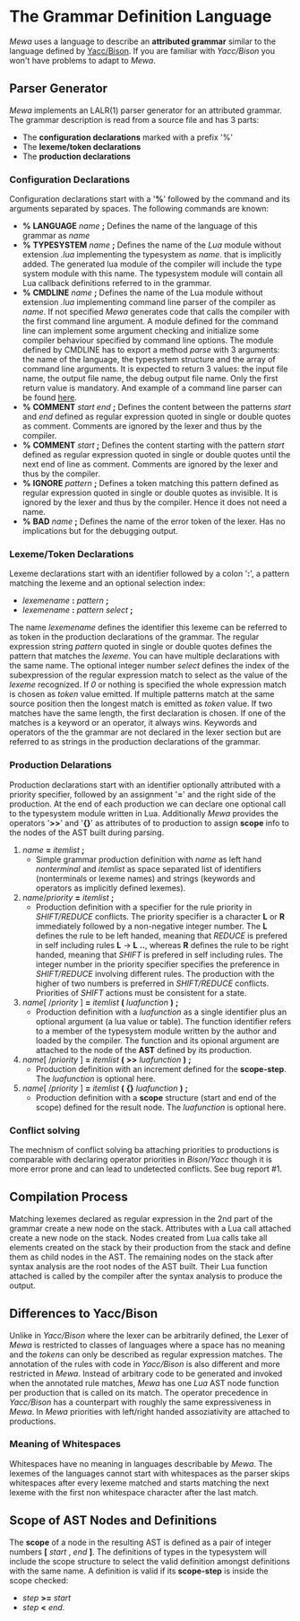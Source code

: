 # The Grammar Definition Language
_Mewa_ uses a language to describe an **attributed grammar** similar to the language defined by [Yacc/Bison](https://www.cs.ccu.edu.tw/~naiwei/cs5605/YaccBison.html). If you are familiar with _Yacc/Bison_ you won't have problems to adapt to _Mewa_.

## Parser Generator
_Mewa_ implements an LALR(1) parser generator for an attributed grammar. The grammar description is read from a source file and has 3 parts:

  * The **configuration declarations** marked with a prefix '%'
  * The **lexeme/token declarations** 
  * The **production declarations**

### Configuration Declarations
Configuration declarations start with a '**%**' followed by the command and its arguments separated by spaces.
The following commands are known:

* **%** **LANGUAGE** _name_ **;** Defines the name of the language of this grammar as _name_
* **%** **TYPESYSTEM** _name_ **;** Defines the name of the _Lua_ module without extension _.lua_ implementing the typesystem as _name_. that is implicitly added. The generated lua module of the compiler will include the type system module with this name. The typesystem module will contain all Lua callback definitions referred to in the grammar.
* **%** **CMDLINE** _name_ **;** Defines the name of the Lua module without extension _.lua_ implementing command line parser of the compiler as _name_. If not specified _Mewa_ generates code that calls the compiler with the first command line argument. A module defined for the command line can implement some argument checking and initialize some compiler behaviour specified by command line options. The module defined by CMDLINE has to export a method _parse_ with 3 arguments: the name of the language, the typesystem structure and the array of command line arguments. It is expected to return 3 values: the input file name, the output file name, the debug output file name. Only the first return value is mandatory. And example of a command line parser can be found [here](../examples/cmdlinearg.lua). 
* **%** **COMMENT** _start_ _end_ **;** Defines the content between the patterns _start_ and _end_ defined as regular expression quoted in single or double quotes as comment. Comments are ignored by the lexer and thus by the compiler.
* **%** **COMMENT** _start_ **;** Defines the content starting with the pattern _start_ defined as regular expression quoted in single or double quotes until the next end of line as comment. Comments are ignored by the lexer and thus by the compiler.
* **%** **IGNORE** _pattern_ **;** Defines a token matching this pattern defined as regular expression quoted in single or double quotes as invisible. It is ignored by the lexer and thus by the compiler. Hence it does not need a name.
* **%** **BAD** _name_ **;** Defines the name of the error token of the lexer. Has no implications but for the debugging output.

### Lexeme/Token Declarations
Lexeme declarations start with an identifier followed by a colon '**:**', a pattern matching the lexeme and an optional selection index:

* _lexemename_ **:** _pattern_ **;**
* _lexemename_ **:** _pattern_ _select_ **;**

The name _lexemename_ defines the identifier this lexeme can be referred to as token in the production declarations of the grammar.
The regular expression string _pattern_ quoted in single or double quotes defines the pattern that matches the _lexeme_.
You can have multiple declarations with the same name.
The optional integer number _select_ defines the index of the subexpression of the regular expression match to select as the value of the _lexeme_ recognized. 
If _0_ or nothing is specified the whole expression match is chosen as _token_ value emitted.
If multiple patterns match at the same source position then the longest match is emitted as _token_ value. If two matches have the same length, the first declaration is chosen. If one of the matches is a keyword or an operator, it always wins.
Keywords and operators of the the grammar are not declared in the lexer section but are referred to as strings in the production declarations of the grammar.

### Production Delarations
Production declarations start with an identifier optionally attributed with a priority specifier, followed by an assignment '**=**' and the right side of the production.
At the end of each production we can declare one optional call to the typesystem module written in Lua.
Additionally _Mewa_ provides the operators '**>>**' and '**{}**' as attributes of to production to assign **scope** info to the nodes of the AST built during parsing.

1. _name_ **=** _itemlist_ **;**
    * Simple grammar production definition with _name_ as left hand _nonterminal_ and _itemlist_ as space separated list of identifiers (nonterminals or lexeme names) and strings (keywords and operators as implicitly defined lexemes).
2. _name_/_priority_ **=** _itemlist_ **;**
    * Production definition with a specifier for the rule priority in _SHIFT/REDUCE_ conflicts. The priority specifier is a character **L** or **R** immediately followed by a non-negative integer number. The **L** defines the rule to be left handed, meaning that _REDUCE_ is prefered in self including rules **L** -> **L** **..**, whereas **R** defines the rule to be right handed, meaning that _SHIFT_ is prefered in self including rules. The integer number in the priority specifier specifies the preference in _SHIFT/REDUCE_ involving different rules. The production with the higher of two numbers is preferred in _SHIFT/REDUCE_ conflicts. Priorities of _SHIFT_ actions must be consistent for a state.
3. _name_[ /_priority_ ] **=** _itemlist_ **(** _luafunction_ **)** **;**
    * Production definition with a _luafunction_ as a single identifier plus an optional argument (a lua value or table). The function identifier refers to a member of the typesystem module written by the author and loaded by the compiler. The function and its opional argument are attached to the node of the **AST** defined by its production.
4. _name_[ /_priority_ ] **=** _itemlist_ **(** **>>** _luafunction_ **)** **;**
    * Production definition with an increment defined for the **scope-step**. The _luafunction_ is optional here.
5. _name_[ /_priority_ ] **=** _itemlist_ **(** **{}** _luafunction_ **)** **;**
    * Production definition with a **scope** structure (start and end of the scope) defined for the result node. The _luafunction_ is optional here.

### Conflict solving
The mechnism of conflict solving ba attaching priorities to productions is comparable with declaring operator priorities in _Bison_/_Yacc_ though it is more error prone and can lead to undetected conflicts. See bug report #1.

## Compilation Process
Matching lexemes declared as regular expression in the 2nd part of the grammar create a new node on the stack. Attributes with a Lua call attached create a new node on the stack. Nodes created from Lua calls take all elements created on the stack by their production from the stack and define them as child nodes in the AST. 
The remaining nodes on the stack after syntax analysis are the root nodes of the AST built. Their Lua function attached is called by the compiler after the syntax analysis to produce the output.

## Differences to Yacc/Bison
Unlike in _Yacc/Bison_ where the lexer can be arbitrarily defined, the Lexer of _Mewa_ is restricted to classes of languages where a space has no meaning and the _tokens_ can only be described as regular expression matches. The annotation of the rules with code in _Yacc/Bison_ is also different and more restricted in _Mewa_. Instead of arbitrary code to be generated and invoked when the annotated rule matches, _Mewa_ has one _Lua_ AST node function per production that is called on its match. The operator precedence in _Yacc/Bison_ has a counterpart with roughly the same expressiveness in _Mewa_. In _Mewa_ priorities with left/right handed assoziativity are attached to productions.

### Meaning of Whitespaces
Whitespaces have no meaning in languages describable by _Mewa_.
The lexemes of the languages cannot start with whitespaces as the parser skips whitespaces after every lexeme matched and starts matching the next lexeme with the first non whitespace character after the last match.

## Scope of AST Nodes and Definitions
The **scope** of a node in the resulting AST is defined as a pair of integer numbers **[** _start_ , _end_ **]**.
The definitions of types in the typesystem will include the scope structure to select the valid definition amongst definitions with the same name.
A definition is valid if its **scope-step** is inside the scope checked:
* _step_ **>=** _start_
* _step_ **<** _end_.



